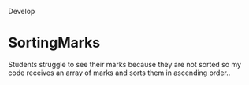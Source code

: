 Develop
# SortingMarks

Students struggle to see their marks because
they are not sorted so my code receives an array of marks and sorts them in ascending order..